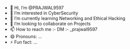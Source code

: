 - 👋 Hi, I’m @PRAJWAL9597
- 👀 I’m interested in CyberSecurity
- 🌱 I’m currently learning Networking and Ethical Hacking
- 💞️ I’m looking to collaborate on Projects
- 📫 How to reach me :- DM :- _prajwal9597
- 😄 Pronouns: ...
- ⚡ Fun fact: ...

<!---
PRAJWAL9597/PRAJWAL9597 is a ✨ special ✨ repository because its `README.md` (this file) appears on your GitHub profile.
You can click the Preview link to take a look at your changes.
--->

